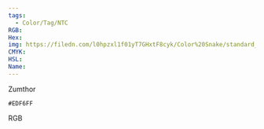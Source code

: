 ```yaml
---
tags:
  - Color/Tag/NTC
RGB:
Hex:
img: https://filedn.com/l0hpzxl1f01yT7GHxtF8cyk/Color%20Snake/standard_csv_to_svg/%23/EDF6FF.svg
CMYK:
HSL:
Name:
---
```

Zumthor
```palette
#EDF6FF
```
RGB
